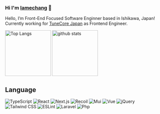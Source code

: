 ### Hi I'm <a href="https://lamechang-dev.vercel.app/">lamechang</a> 👋
<p>
  Hello, I’m Front-End Focused Software Enginner based in Ishikawa, Japan!<br> 
  Currently working for <a href="https://www.tunecore.co.jp/">TuneCore Japan</a> as Frontend Engineer.
</p>

<p align="left"> 
  <img alt="Top Langs" height="150px" src="https://github-readme-stats-sigma-five.vercel.app/api?username=lamechang-dev&theme=react" />
  <img alt="github stats" height="150px" src="https://github-readme-stats-sigma-five.vercel.app/api/top-langs/?username=lamechang-dev&layout=compact&theme=react&show_icons=ture" />
</p>

## Language
![TypeScript](https://img.shields.io/badge/typescript-%23007ACC.svg?style=for-the-badge&logo=typescript&logoColor=white)
![React](https://img.shields.io/badge/react-%23149ECA.svg?style=for-the-badge&logo=react&logoColor=white)
![Next.js](https://img.shields.io/badge/next.js-%23000000.svg?style=for-the-badge&logo=next.js&logoColor=white)
![Recoil](https://img.shields.io/badge/recoil-%233678e5.svg?style=for-the-badge&logo=recoil&logoColor=white)
![Mui](https://img.shields.io/badge/mui-%23007FFF.svg?style=for-the-badge&logo=mui&logoColor=white)
![Vue](https://img.shields.io/badge/vue.js-%234FC08D.svg?style=for-the-badge&logo=vue.js&logoColor=white)
![jQuery](https://img.shields.io/badge/jquery-%230769AD.svg?style=for-the-badge&logo=jQuery&logoColor=white)
![Tailwind CSS](https://img.shields.io/badge/tailwindcss-%2306B6D4.svg?style=for-the-badge&logo=tailwindcss&logoColor=white)
![ESLint](https://img.shields.io/badge/eslint-%234B32C3.svg?style=for-the-badge&logo=eslint&logoColor=white)
![Laravel](https://img.shields.io/badge/laravel-%23FF2D20.svg?style=for-the-badge&logo=laravel&logoColor=white)
![Php](https://img.shields.io/badge/php-%23777BB4.svg?style=for-the-badge&logo=php&logoColor=white)



<!--
**lamechang-dev/lamechang-dev** is a ✨ _special_ ✨ repository because its `README.md` (this file) appears on your GitHub profile.

Here are some ideas to get you started:

- 🔭 I’m currently working on ...
- 🌱 I’m currently learning ...
- 👯 I’m looking to collaborate on ...
- 🤔 I’m looking for help with ...
- 💬 Ask me about ...
- 📫 How to reach me: ...
- 😄 Pronouns: ...
- ⚡ Fun fact: ...
-->
